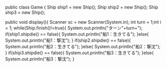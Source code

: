 public class Game { Ship ship1 = new Ship(); Ship ship2 = new Ship(); Ship ship3 = new Ship();

public void display(){ Scanner sc = new Scanner(System.in);
int turn = 1;int i = 1;
while(Ship.finish()!=true){ 
System.out.println("ターン"+turn+"); 
if(ship1.shipdie() == false){
System.out.println("船1：生きてる"); 
}else{ System.out.println("船1：撃沈"); 
}
if(ship2.shipdie() == false){
System.out.println("船2：生きてる");
}else{ System.out.println("船2：撃沈"); 
}
if(ship3.shipdie() == false){
System.out.println("船3：生きてる"); 
}else{ System.out.println("船3：撃沈");
}
